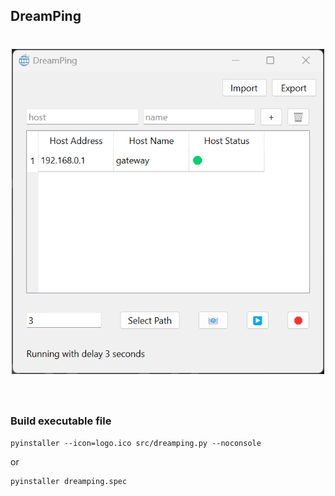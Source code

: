 ## DreamPing

<h1 align="center">
<img src="example.png" width="500">
</h1><br>


### Build executable file

```console
pyinstaller --icon=logo.ico src/dreamping.py --noconsole
```

or 

```
pyinstaller dreamping.spec
```